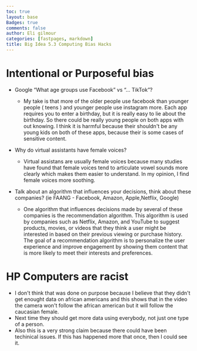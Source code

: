 ```yaml
---
toc: true
layout: base
Badges: true
comments: false
author: Eli gilmour
categories: [fastpages, markdown]
title: Big Idea 5.3 Computing Bias Hacks
---
```


# Intentional or Purposeful bias

- Google “What age groups use Facebook” vs “… TikTok”?
    - My take is that more of the older people use facebook than younger people ( teens ) and younger people use instagram more. Each app requires you to enter a birthday, but it is really easy to lie about the birthday. So there could be really young people on both apps with out knowing. I think it is harmful because their shouldn't be any young kids on both of these apps, because their is some cases of sensitive content.

- Why do virtual assistants have female voices?
    - Virtual assistans are usually female voices because many studies have found that female voices tend to articulate vowel sounds more clearly which makes them easier to understand. In my opinion, I find female voices more soothing.

- Talk about an algorithm that influences your decisions, think about these companies? (ie FAANG - Facebook, Amazon, Apple,Netflix, Google)
    - One algorithm that influences decisions made by several of these companies is the recommendation algorithm. This algorithm is used by companies such as Netflix, Amazon, and YouTube to suggest products, movies, or videos that they think a user might be interested in based on their previous viewing or purchase history. The goal of a recommendation algorithm is to personalize the user experience and improve engagement by showing them content that is more likely to meet their interests and preferences.


# HP Computers are racist

- I don't think that was done on purpose because I believe that they didn't get enought data on african americans and this shows that in the video the camera won't follow the african american but it will follow the caucasian female. 
- Next time they should get more data using everybody, not just one type of a person.
- Also this is a very strong claim because there could have been techinical issues. If this has happened more that once, then I could see it.